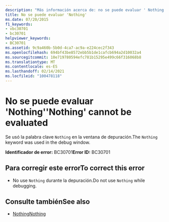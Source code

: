 ```yaml
---
description: "Más información acerca de: no se puede evaluar ' Nothing '"
title: No se puede evaluar 'Nothing'
ms.date: 07/20/2015
f1_keywords:
- vbc30701
- bc30701
helpviewer_keywords:
- BC30701
ms.assetid: 9c9a460b-5b0d-4ca7-ac9a-e224cec2f343
ms.openlocfilehash: 694bf43be8572ebb5b1de1cafcb694a2d10032a4
ms.sourcegitcommit: 10e719780594efc781b15295e499c66f316068b8
ms.translationtype: MT
ms.contentlocale: es-ES
ms.lasthandoff: 02/14/2021
ms.locfileid: "100478118"
---
```

# <a name="nothing-cannot-be-evaluated"></a><span data-ttu-id="da059-103">No se puede evaluar 'Nothing'</span><span class="sxs-lookup"><span data-stu-id="da059-103">'Nothing' cannot be evaluated</span></span>

<span data-ttu-id="da059-104">Se usó la palabra clave `Nothing` en la ventana de depuración.</span><span class="sxs-lookup"><span data-stu-id="da059-104">The `Nothing` keyword was used in the debug window.</span></span>  
  
 <span data-ttu-id="da059-105">**Identificador de error:** BC30701</span><span class="sxs-lookup"><span data-stu-id="da059-105">**Error ID:** BC30701</span></span>  
  
## <a name="to-correct-this-error"></a><span data-ttu-id="da059-106">Para corregir este error</span><span class="sxs-lookup"><span data-stu-id="da059-106">To correct this error</span></span>  
  
- <span data-ttu-id="da059-107">No use `Nothing` durante la depuración.</span><span class="sxs-lookup"><span data-stu-id="da059-107">Do not use `Nothing` while debugging.</span></span>  
  
## <a name="see-also"></a><span data-ttu-id="da059-108">Consulte también</span><span class="sxs-lookup"><span data-stu-id="da059-108">See also</span></span>

- [<span data-ttu-id="da059-109">Nothing</span><span class="sxs-lookup"><span data-stu-id="da059-109">Nothing</span></span>](../language-reference/nothing.md)
